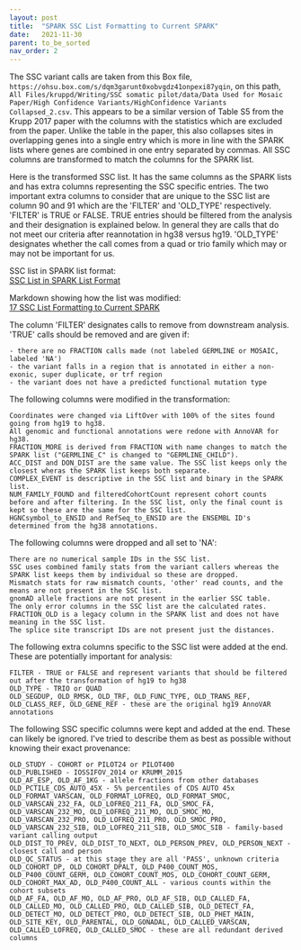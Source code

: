 ```yaml
---
layout: post
title:  "SPARK SSC List Formatting to Current SPARK"
date:   2021-11-30
parent: to_be_sorted
nav_order: 2
---
```


The SSC variant calls are taken from this Box file, `https://ohsu.box.com/s/dqm3garunt0xobvgdz41onpexi87yqin`, on this path, `All Files/kruppd/Writing/SSC somatic pilot/data/Data Used for Mosaic Paper/High Confidence Variants/HighConfidence Variants Collapsed_2.csv`. This appears to be a similar version of Table S5 from the Krupp 2017 paper with the columns with the statistics which are excluded from the paper. Unlike the table in the paper, this also collapses sites in overlapping genes into a single entry which is more in line with the SPARK lists where genes are combined in one entry separated by commas. All SSC columns are transformed to match the columns for the SPARK list.

Here is the transformed SSC list. It has the same columns as the SPARK lists and has extra columns representing the SSC specific entries. The two important extra columns to consider that are unique to the SSC list are column 90 and 91 which are the 'FILTER' and 'OLD_TYPE' respectively. 'FILTER' is TRUE or FALSE. TRUE entries should be filtered from the analysis and their designation is explained below. In general they are calls that do not meet our criteria after reannotation in hg38 versus hg19. 'OLD_TYPE' designates whether the call comes from a quad or trio family which may or may not be important for us.

SSC list in SPARK list format:
<br>[SSC List in SPARK List Format](https://www.dropbox.com/s/hkjkeqibfk2nkyw/ssc.transformed.txt?dl=0)

Markdown showing how the list was modified:
<br>[17 SSC List Formatting to Current SPARK](https://www.dropbox.com/s/j1flcekwsrp6s03/17_ssc_list.html?dl=0)

The column 'FILTER' designates calls to remove from downstream analysis. 'TRUE' calls should be removed and are given if:
```
- there are no FRACTION calls made (not labeled GERMLINE or MOSAIC, labeled 'NA')
- the variant falls in a region that is annotated in either a non-exonic, super duplicate, or trf region
- the variant does not have a predicted functional mutation type
```

The following columns were modified in the transformation:
```
Coordinates were changed via LiftOver with 100% of the sites found going from hg19 to hg38.
All genomic and functional annotations were redone with AnnoVAR for hg38.
FRACTION_MORE is derived from FRACTION with name changes to match the SPARK list ("GERMLINE_C" is changed to "GERMLINE_CHILD").
ACC_DIST and DON_DIST are the same value. The SSC list keeps only the closest wheras the SPARK list keeps both separate.
COMPLEX_EVENT is descriptive in the SSC list and binary in the SPARK list.
NUM_FAMILY_FOUND and filteredCohortCount represent cohort counts before and after filtering. In the SSC list, only the final count is kept so these are the same for the SSC list.
HGNCsymbol_to_ENSID and RefSeq_to_ENSID are the ENSEMBL ID's determined from the hg38 annotations.
```
	
The following columns were dropped and all set to 'NA':
```
There are no numerical sample IDs in the SSC list.
SSC uses combined family stats from the variant callers whereas the SPARK list keeps them by individual so these are dropped.
Mismatch stats for raw mismatch counts, 'other' read counts, and the means are not present in the SSC list.
gnomAD allele fractions are not present in the earlier SSC table.
The only error columns in the SSC list are the calculated rates.
FRACTION_OLD is a legacy column in the SPARK list and does not have meaning in the SSC list.
The splice site transcript IDs are not present just the distances.
```

The following extra columns specific to the SSC list were added at the end. These are potentially important for analysis:
```
FILTER - TRUE or FALSE and represent variants that should be filtered out after the transformation of hg19 to hg38
OLD_TYPE - TRIO or QUAD
OLD_SEGDUP, OLD_RMSK, OLD_TRF, OLD_FUNC_TYPE, OLD_TRANS_REF, OLD_CLASS_REF, OLD_GENE_REF - these are the original hg19 AnnoVAR annotations
```

The following SSC specific columns were kept and added at the end. These can likely be ignored. I've tried to describe them as best as possible without knowing their exact provenance:
```
OLD_STUDY - COHORT or PILOT24 or PILOT400
OLD_PUBLISHED - IOSSIFOV_2014 or KRUMM_2015
OLD_AF_ESP, OLD_AF_1KG - allele fractions from other databases
OLD_PCTILE_CDS_AUTO_45X - 5% percentiles of CDS AUTO 45x
OLD_FORMAT_VARSCAN, OLD_FORMAT_LOFREQ, OLD_FORMAT_SMOC, OLD_VARSCAN_232_FA, OLD_LOFREQ_211_FA, OLD_SMOC_FA, OLD_VARSCAN_232_MO, OLD_LOFREQ_211_MO, OLD_SMOC_MO, OLD_VARSCAN_232_PRO, OLD_LOFREQ_211_PRO, OLD_SMOC_PRO, OLD_VARSCAN_232_SIB, OLD_LOFREQ_211_SIB, OLD_SMOC_SIB - family-based variant calling output
OLD_DIST_TO_PREV, OLD_DIST_TO_NEXT, OLD_PERSON_PREV, OLD_PERSON_NEXT - closest call and person	
OLD_QC_STATUS - at this stage they are all 'PASS', unknown criteria
OLD_COHORT_DP, OLD_COHORT_DPALT, OLD_P400_COUNT_MOS, OLD_P400_COUNT_GERM, OLD_COHORT_COUNT_MOS, OLD_COHORT_COUNT_GERM, OLD_COHORT_MAX_AD, OLD_P400_COUNT_ALL - various counts within the cohort subsets
OLD_AF_FA, OLD_AF_MO, OLD_AF_PRO, OLD_AF_SIB, OLD_CALLED_FA, OLD_CALLED_MO, OLD_CALLED_PRO, OLD_CALLED_SIB, OLD_DETECT_FA, OLD_DETECT_MO, OLD_DETECT_PRO, OLD_DETECT_SIB, OLD_PHET_MAIN, OLD_SITE_KEY, OLD_PARENTAL, OLD_GONADAL, OLD_CALLED_VARSCAN, OLD_CALLED_LOFREQ, OLD_CALLED_SMOC - these are all redundant derived columns
```
